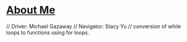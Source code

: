 # [About Me](index.html)

// Driver: Michael Gazaway
// Navigator: Stacy Yu
// conversion of while loops to functions using for loops.